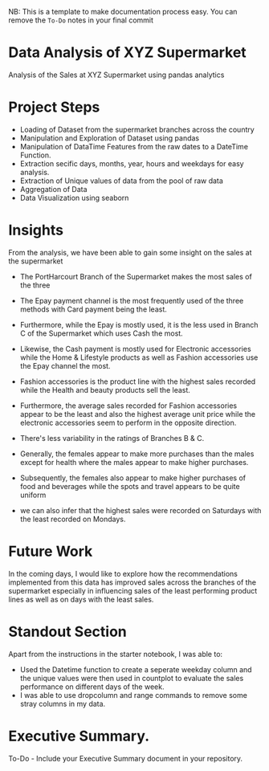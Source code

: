 NB: This is a template to make documentation process easy. You can remove the `To-Do` notes in your final commit

# Data Analysis of XYZ Supermarket

Analysis of the Sales at XYZ Supermarket using pandas analytics

# Project Steps

- Loading of Dataset from the supermarket branches across the country
- Manipulation and Exploration of Dataset using pandas
- Manipulation of DataTime Features from the raw dates to a DateTime Function.
- Extraction secific days, months, year, hours and weekdays for easy analysis.
- Extraction of Unique values of data from the pool of raw data
- Aggregation of Data
- Data Visualization using seaborn

# Insights

From the analysis, we have been able to gain some insight on the sales at the supermarket
- The PortHarcourt Branch of the Supermarket makes the most sales of the three
- The Epay payment channel is the most frequently used of the three methods with Card payment being the least. 
- Furthermore, while the Epay is mostly used, it is the less used in Branch C of the Supermarket which uses Cash the most.
- Likewise, the Cash payment is mostly used for Electronic accessories while the Home & Lifestyle products as well as Fashion accessories use the Epay channel the most.
- Fashion accessories is the product line with the highest sales recorded while the Health and beauty products sell the least.
- Furthermore, the average sales recorded for Fashion accessories appear to be the least and also the highest average unit price while the electronic accessories seem to perform in the opposite direction.
- There's less variability in the ratings of Branches B & C. 

- Generally, the females appear to make more purchases than the males except for health where the males appear to make higher purchases.
- Subsequently, the females also appear to make higher purchases of food and beverages while the spots and travel appears to be quite uniform
- we can also infer that the highest sales were recorded on Saturdays with the least recorded on Mondays.

# Future Work

In the coming days, I would like to explore how the recommendations implemented from this data has improved sales across the branches of the supermarket  especially in influencing sales of the least performing product lines as well as on days with the least sales.

# Standout Section

Apart from the instructions in the starter notebook, I was able to:
- Used the Datetime function to create a seperate weekday column and the unique values were then used in countplot to evaluate the sales performance on different days of the week.
- I was able to use dropcolumn and range commands to remove some stray columns in my data.

# Executive Summary.

To-Do - Include your Executive Summary document in your repository.
